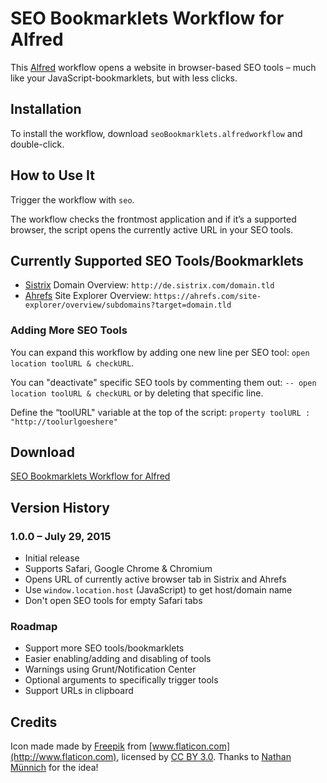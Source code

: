# SEO Bookmarklets Workflow for Alfred
This [Alfred](http://www.alfredapp.com) workflow opens a website in browser-based SEO tools – much like your JavaScript-bookmarklets, but with less clicks.

## Installation
To install the workflow, download `seoBookmarklets.alfredworkflow` and double-click.

## How to Use It
Trigger the workflow with `seo`.

The workflow checks the frontmost application and if it’s a supported browser, the script opens the currently active URL in your SEO tools.

## Currently Supported SEO Tools/Bookmarklets
- [Sistrix](http://www.sistrix.com) Domain Overview: `http://de.sistrix.com/domain.tld`
- [Ahrefs](https://ahrefs.com/) Site Explorer Overview: `https://ahrefs.com/site-explorer/overview/subdomains?target=domain.tld`

### Adding More SEO Tools
You can expand this workflow by adding one new line per SEO tool: `open location toolURL & checkURL`.

You can "deactivate" specific SEO tools by commenting them out:
`-- open location toolURL & checkURL` or by deleting that specific line.

Define the “toolURL" variable at the top of the script: `property toolURL : "http://toolurlgoeshere"`

## Download
[SEO Bookmarklets Workflow for Alfred](#)

## Version History
### 1.0.0 – July 29, 2015
- Initial release
- Supports Safari, Google Chrome & Chromium
- Opens URL of currently active browser tab in Sistrix and Ahrefs
- Use `window.location.host` (JavaScript) to get host/domain name
- Don't open SEO tools for empty Safari tabs

### Roadmap
- Support more SEO tools/bookmarklets
- Easier enabling/adding and disabling of tools
- Warnings using Grunt/Notification Center
- Optional arguments to specifically trigger tools
- Support URLs in clipboard

## Credits
Icon made made by [Freepik](http://www.flaticon.com/authors/freepik)  from [www.flaticon.com](http://www.flaticon.com), licensed by [CC BY 3.0](http://creativecommons.org/licenses/by/3.0/).
Thanks to [Nathan Münnich](http://www.nathanmuennich.com) for the idea!
